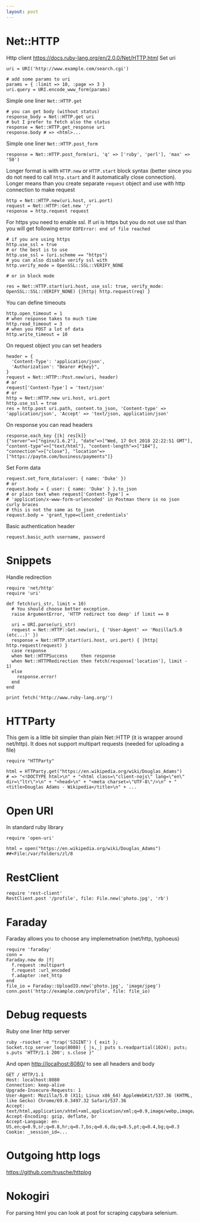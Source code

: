 ```yaml
---
layout: post
---
```


# Net::HTTP

Http client https://docs.ruby-lang.org/en/2.0.0/Net/HTTP.html
Set uri

~~~
uri = URI('http://www.example.com/search.cgi')

# add some params to uri
params = { :limit => 10, :page => 3 }
uri.query = URI.encode_www_form(params)
~~~

Simple one liner `Net::HTTP.get`

~~~
# you can get body (without status)
response_body = Net::HTTP.get uri
# but I prefer to fetch also the status
response = Net::HTTP.get_response uri
response.body # => <html>...
~~~

Simple one liner `Net::HTTP.post_form`

~~~
response = Net::HTTP.post_form(uri, 'q' => ['ruby', 'perl'], 'max' => '50')
~~~

Longer format is with `HTTP.new` or `HTTP.start` block syntax (better since you
do not need to call `http.start` and it automatically close connection). Longer
means than you create separate `request` object and use with http connection to
make request

~~~
http = Net::HTTP.new(uri.host, uri.port)
request = Net::HTTP::Get.new '/'
response = http.request request
~~~

For https you need to enable ssl. If uri is https but you do not use ssl than
you will get following error `EOFError: end of file reached`

~~~
# if you are using https
http.use_ssl = true
# or the best is to use
http.use_ssl = (uri.scheme == "https")
# you can also disable verify ssl with
http.verify_mode = OpenSSL::SSL::VERIFY_NONE

# or in block mode

res = Net::HTTP.start(uri.host, use_ssl: true, verify_mode: OpenSSL::SSL::VERIFY_NONE) {|http| http.request(req) }
~~~

You can define timeouts

~~~
http.open_timeout = 1
# when response takes to much time
http.read_timeout = 3
# when you POST a lot of data
http.write_timeout = 10
~~~

On request object you can set headers

~~~
header = {
  'Content-Type': 'application/json',
  'Authorization': "Bearer #{key}",
}
request = Net::HTTP::Post.new(uri, header)
# or
request['Content-Type'] = 'text/json'
# or
http = Net::HTTP.new uri.host, uri.port
http.use_ssl = true
res = http.post uri.path, content.to_json, 'Content-type' => 'application/json', 'Accept' => 'text/json, application/json'
~~~

On response you can read headers

~~~
response.each_key {|k| res[k]}
{"server"=>["nginx/1.6.2"], "date"=>["Wed, 17 Oct 2018 22:22:51 GMT"], "content-type"=>["text/html"], "content-length"=>["184"], "connection"=>["close"], "location"=>["https://paytm.com/business/payments"]}
~~~

Set Form data

~~~
request.set_form_data(user: { name: 'Duke' })
# or
request.body = { user: { name: 'Duke' } }.to_json
# or plain text when request['Content-Type'] =
# 'application/x-www-form-urlencoded' in Postman there is no json curly braces
# this is not the same as to_json
request.body = 'grant_type=client_credentials'
~~~

Basic authentication header

~~~
request.basic_auth username, password
~~~

# Snippets

Handle redirection

~~~
require 'net/http'
require 'uri'

def fetch(uri_str, limit = 10)
  # You should choose better exception.
  raise ArgumentError, 'HTTP redirect too deep' if limit == 0

  uri = URI.parse(uri_str)
  request = Net::HTTP::Get.new(uri, { 'User-Agent' => 'Mozilla/5.0 (etc...)' })
  response = Net::HTTP.start(uri.host, uri.port) { |http| http.request(request) }
  case response
  when Net::HTTPSuccess     then response
  when Net::HTTPRedirection then fetch(response['location'], limit - 1)
  else
    response.error!
  end
end

print fetch('http://www.ruby-lang.org/')
~~~

# HTTParty

This gem is a little bit simpler than plain Net::HTTP (it is wrapper around
net/http).
It does not support multipart requests (needed for uploading a file)

```
require "HTTParty"

html = HTTParty.get("https://en.wikipedia.org/wiki/Douglas_Adams")
# => "<!DOCTYPE html>\n" + "<html class=\"client-nojs\" lang=\"en\" dir=\"ltr\">\n" + "<head>\n" + "<meta charset=\"UTF-8\"/>\n" + "<title>Douglas Adams - Wikipedia</title>\n" + ...
```

# Open URI

In standard ruby library

```
require 'open-uri'

html = open("https://en.wikipedia.org/wiki/Douglas_Adams")
##<File:/var/folders/zl/8
```

# RestClient

~~~
require 'rest-client'
RestClient.post '/profile', file: File.new('photo.jpg', 'rb')
~~~

# Faraday

Faraday allows you to choose any implemetnation (net/http, typhoeus)
~~~
require 'faraday'
conn =
Faraday.new do |f|
  f.request :multipart
  f.request :url_encoded
  f.adapter :net_http
end
file_io = Faraday::UploadIO.new('photo.jpg', 'image/jpeg')
conn.post('http://example.com/profile', file: file_io)
~~~

# Debug requests

Ruby one liner http server

~~~
ruby -rsocket -e "trap('SIGINT') { exit }; Socket.tcp_server_loop(8080) { |s,_| puts s.readpartial(1024); puts; s.puts 'HTTP/1.1 200'; s.close }"
~~~

And open <http://localhost:8080/> to see all headers and body

~~~
GET / HTTP/1.1
Host: localhost:8080
Connection: keep-alive
Upgrade-Insecure-Requests: 1
User-Agent: Mozilla/5.0 (X11; Linux x86_64) AppleWebKit/537.36 (KHTML, like Gecko) Chrome/69.0.3497.32 Safari/537.36
Accept: text/html,application/xhtml+xml,application/xml;q=0.9,image/webp,image/apng,*/*;q=0.8
Accept-Encoding: gzip, deflate, br
Accept-Language: en-US,en;q=0.9,sr;q=0.8,hr;q=0.7,bs;q=0.6,da;q=0.5,pt;q=0.4,bg;q=0.3
Cookie: _session_id=...
~~~

# Outgoing http logs

https://github.com/trusche/httplog


# Nokogiri

For parsing html you can look at post for scraping capybara selenium.
